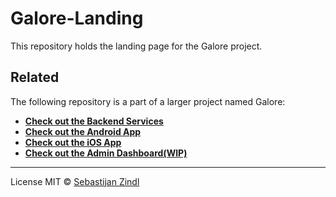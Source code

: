 # Galore-Landing

This repository holds the landing page for the Galore project.

## Related

The following repository is a part of a larger project named Galore:

- [**Check out the Backend Services**](https://github.com/m1thrandir225/galore-services)
- [**Check out the Android App**](https://github.com/m1thrandir225/galore-android)
- [**Check out the iOS App**](https://github.com/m1thrandir225/galore-ios)
- [**Check out the Admin Dashboard(WIP)**](https://github.com/m1thrandir225/galore-dashboard)

---
License MIT © [Sebastijan Zindl](./LICENSE)
